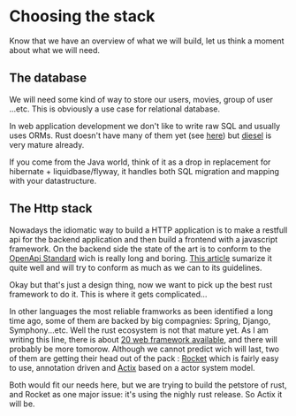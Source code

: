 # Choosing the stack

Know that we have an overview of what we will build, let us think a moment about what we will need.

## The database 

We will need some kind of way to store our users, movies, group of user ...etc. This is obviously a use case for relational database.

In web application development we don't like to write raw SQL and usually uses ORMs. Rust doesn't have many of them yet (see [here](http://www.arewewebyet.org/topics/database/#orms)) but [diesel](http://diesel.rs/) is very mature already.  

If you come from the Java world, think of it as a drop in replacement for hibernate + liquidbase/flyway, it handles both SQL migration and mapping with your datastructure. 

## The Http stack

Nowadays the idiomatic way to build a HTTP application is to make a restfull api for the backend application and then build a frontend with a javascript framework.
On the backend side the state of the art is to conform to the [OpenApi Standard](http://spec.openapis.org/oas/v3.0.2) wich is really long and boring. [This article](https://blog.octo.com/en/design-a-rest-api/) sumarize it quite well and will try to conform as much as we can to its guidelines.

Okay but that's just a design thing, now we want to pick up the best rust framework to do it. This is where it gets complicated... 

In other languages the most reliable framworks as been identified a long time ago, some of them are backed by big compagnies: Spring, Django, Symphony...etc. 
Well the rust ecosystem is not that mature yet. As I am writing this line, there is about  [20 web framework available](http://www.arewewebyet.org/topics/frameworks/), and there will probably be more tomorow. Although we cannot predict wich will last, two of them are getting their head out of the pack : [Rocket](https://rocket.rs/) which is fairly easy to use, annotation driven and [Actix](https://actix.rs/) based on a actor system model.

Both would fit our needs here, but we are trying to build the petstore of rust, and Rocket as one major issue: it's using the nighly rust release. So Actix it will be.  
